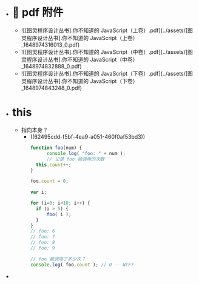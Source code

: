 - # :book: pdf 附件
	- ![[图灵程序设计丛书].你不知道的 JavaScript（上卷）.pdf](../assets/[图灵程序设计丛书].你不知道的 JavaScript（上卷）_1648974316013_0.pdf)
	- ![[图灵程序设计丛书].你不知道的 JavaScript（中卷）.pdf](../assets/[图灵程序设计丛书].你不知道的 JavaScript（中卷）_1648974832888_0.pdf)
	- ![[图灵程序设计丛书].你不知道的 JavaScript（下卷）.pdf](../assets/[图灵程序设计丛书].你不知道的 JavaScript（下卷）_1648974843248_0.pdf)
- # this
	- 指向本身？
		- ((62495cdd-f5bf-4ea9-a051-460f0af53bd3))
		  ```js
		  function foo(num) {    
		    	console.log( "foo: " + num );    
		    	// 记录 foo 被调用的次数
		  	this.count++;
		  }
		  
		  foo.count = 0;
		  
		  var i;
		  
		  for (i=0; i<10; i++) {
		  	if (i > 5) { 
		  		foo( i );   
		  	}
		  }
		  // foo: 6
		  // foo: 7
		  // foo: 8
		  // foo: 9
		  
		  // foo 被调用了多少次？
		  console.log( foo.count ); // 0 -- WTF?
		  ```
-